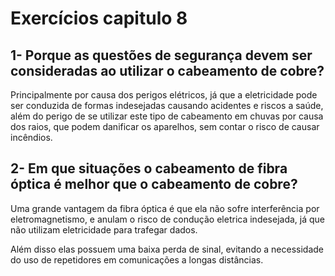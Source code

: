 # Exercícios capitulo 8

## 1- Porque as questões de segurança devem ser consideradas ao utilizar o cabeamento de cobre?

Principalmente por causa dos perigos elétricos, já que a eletricidade pode ser conduzida de formas indesejadas causando acidentes e riscos a saúde, além do perigo de se utilizar este tipo de cabeamento em chuvas por causa dos raios, que podem danificar os aparelhos, sem contar o risco de causar incêndios.

## 2- Em que situações o cabeamento de fibra óptica é melhor que o cabeamento de cobre?

Uma grande vantagem da fibra óptica é que ela não sofre interferência por eletromagnetismo, e anulam o risco de condução eletrica indesejada, já que não utilizam eletricidade para trafegar dados.

Além disso elas possuem uma baixa perda de sinal, evitando a necessidade do uso de repetidores em comunicações a longas distâncias.
